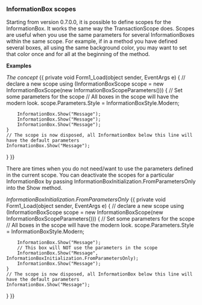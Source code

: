 ### InformationBox scopes

Starting from version 0.7.0.0, it is possible to define scopes for the InformationBox. It works the same way the TransactionScope does.
Scopes are useful when you use the same parameters for several InformationBoxes within the same scope.
For example, if in a method you have defined several boxes, all using the same background color, you may want to set that color once and for all at the beginning of the method.

**Examples**

_The concept_
{{
private void Form1_Load(object sender, EventArgs e)
{
    // declare a new scope
    using (InformationBoxScope scope = new InformationBoxScope(new InformationBoxScopeParameters()))
    {
        // Set some parameters for the scope
        // All boxes in the scope will have the modern look.
        scope.Parameters.Style = InformationBoxStyle.Modern;

        InformationBox.Show("Message");
        InformationBox.Show("Message");
        InformationBox.Show("Message");
    }
    // The scope is now disposed, all InformationBox below this line will have the default parameters
    InformationBox.Show("Message");
}
}}

There are times when you do not need/want to use the parameters defined in the current scope. You can deactivate the scopes for a particular InformationBox by passing InformationBoxInitialization.FromParametersOnly into the Show method.

_InformationBoxInitialization.FromParametersOnly_
{{
private void Form1_Load(object sender, EventArgs e)
{
    // declare a new scope
    using (InformationBoxScope scope = new InformationBoxScope(new InformationBoxScopeParameters()))
    {
        // Set some parameters for the scope
        // All boxes in the scope will have the modern look.
        scope.Parameters.Style = InformationBoxStyle.Modern;

        InformationBox.Show("Message");
        // This box will NOT use the parameters in the scope
        InformationBox.Show("Message", InformationBoxInitialization.FromParametersOnly);
        InformationBox.Show("Message");
    }
    // The scope is now disposed, all InformationBox below this line will have the default parameters
    InformationBox.Show("Message");
}
}}